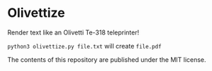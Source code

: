 # Olivettize
Render text like an Olivetti Te-318 teleprinter!

`python3 olivettize.py file.txt` will create `file.pdf`

The contents of this repository are published under the MIT license.
